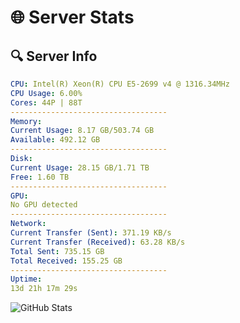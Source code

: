 # 🌐 Server Stats
## 🔍 Server Info
```yaml
CPU: Intel(R) Xeon(R) CPU E5-2699 v4 @ 1316.34MHz
CPU Usage: 6.00%
Cores: 44P | 88T
-----------------------------------
Memory:
Current Usage: 8.17 GB/503.74 GB
Available: 492.12 GB
-----------------------------------
Disk:
Current Usage: 28.15 GB/1.71 TB
Free: 1.60 TB
-----------------------------------
GPU:
No GPU detected
-----------------------------------
Network:
Current Transfer (Sent): 371.19 KB/s
Current Transfer (Received): 63.28 KB/s
Total Sent: 735.15 GB
Total Received: 155.25 GB
-----------------------------------
Uptime:
13d 21h 17m 29s
```
![GitHub Stats](https://img.shields.io/badge/Updated-2025-05-03_14:26:17-blue)